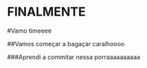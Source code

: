 <h1>FINALMENTE</h1>

#Vamo timeeee

##Vamos começar a bagaçar caralhoooo

###Aprendi a commitar nessa porraaaaaaaaaa
